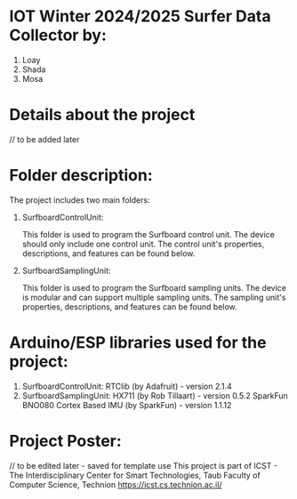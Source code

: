 # IOT Winter 2024/2025 Surfer Data Collector by:
1. Loay
2. Shada
3. Mosa

# Details about the project
// to be added later

# Folder description:
The project includes two main folders:
1. SurfboardControlUnit:
   
   This folder is used to program the Surfboard control unit.
   The device should only include one control unit.
   The control unit's properties, descriptions, and features can be found below.
   
3. SurfboardSamplingUnit:
   
   This folder is used to program the Surfboard sampling units.
   The device is modular and can support multiple sampling units.
   The sampling unit's properties, descriptions, and features can be found below.

# Arduino/ESP libraries used for the project:
1. SurfboardControlUnit:
   RTClib (by Adafruit) - version 2.1.4
2. SurfboardSamplingUnit:
   HX711 (by Rob Tillaart) - version 0.5.2
   SparkFun BNO080 Cortex Based IMU (by SparkFun) - version 1.1.12

# Project Poster:
// to be edited later - saved for template use
This project is part of ICST - The Interdisciplinary Center for Smart Technologies, Taub Faculty of Computer Science, Technion https://icst.cs.technion.ac.il/

   
